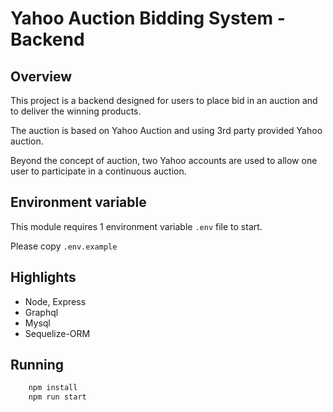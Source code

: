 # Yahoo Auction Bidding System - Backend

## Overview
This project is a backend designed for users to place bid in an auction and to deliver the winning products.

The auction is based on Yahoo Auction and using 3rd party provided Yahoo auction.

Beyond the concept of auction, two Yahoo accounts are used to allow one user to participate in a continuous auction.

## Environment variable

This module requires 1 environment variable `.env` file to start.

Please copy `.env.example`

## Highlights
- Node, Express
- Graphql
- Mysql
- Sequelize-ORM

## Running
```bash
    npm install
    npm run start
```